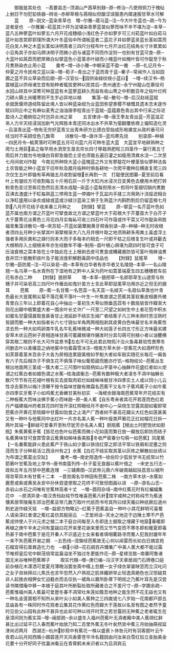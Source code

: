 <!-- { "loadSidebar": true } -->
　　御服是其处也　─髙要县志─顶湖山产茜草别録─原─修治─凡使用铜刀于槐砧上剉日干勿犯铅铁器─辨讹─赤柳草根与茜相似但酸涩误服患内瘴速服甘草水可解
　　蓝
　　原─説文─蓝染青草也　増─尔雅─葴马蓝─注─今大叶冬蓝也─疏─今为淀者是也　─尔雅翼─菘蓝其汁抨为淀堪染青蓼蓝苗似蓼而味不辛不堪为淀─本草─蓝凡五种蓼蓝叶如蓼五六月开花成穗细小浅红色子亦如蓼岁可三刈菘蓝叶如白菘马蓝叶如苦荬即郭璞所谓大叶冬蓝俗中所谓板蓝者二蓝花子并如蓼蓝吴蓝长茎如蒿而花白吴人种之木蓝长茎如决明髙者三四尺分枝布叶七月开淡红花结角长寸许累累如小豆角其子亦如马蹄决明子而微小迥与诸蓝不同而作淀则一也别有甘蓝可食─原─大蓝叶如莴苣而肥厚微白似擘蓝色小蓝茎赤叶緑而小槐蓝叶如槐叶皆可作靛至于秋月煑熟染衣止用小蓝
　　彚考─增─诗小雅─中朝采蓝不盈一襜　─原─礼记月令─仲夏之月令民毋艾蓝以染─増─荀子─青出之于蓝而青于蓝─秦子─常闻作人当如园圃之蓝不异众草染而后朗─原─汉官仪─园供染緑纹绶小蓝曰　─増─续汉书─杨震植蓝以供母诸生尝有助种者辄拔更种以拒其后─贵州通志─永宁州靛山在慕役司水回山转其中深箐可种蓝蓝有木蓝蓼蓝耕久而益有收山箐之中积数百年之枯叶烂柯刀耕火耨土尚暖寒则不生岁必异地以植
　　集藻─赋─散句─増─后汉赵岐蓝赋　余就医偃师道经陈留此境人皆以种蓝染绀为业蓝田弥望黍稷不植慨其遗本念末遂作赋曰同丘中之有麻似麦秀之油油唐李程青出于蓝赋─蓝蕴嘉色青出其中行采之际讵盈诗人之襜俯拾之时岂异炎洲之翠
　　五言律诗─増─唐王季友青出蓝─芳蓝滋疋帛人力半天经浸润加新气光辉胜本青还同冰出水不共草为萤翻覆依襟上偏知造化灵　─吕温青出蓝─物有无穷好蓝青又出青朱研方比德白受始成形袍袭宜从政衿垂可问经当时不采撷佳色几飘零
　　诗散句─増─唐许浑─蓝坞寒先烧
　　别录原─种植─四民月令─榆荚落时可种蓝五月可刈蓝六月可种冬蓝大蓝　大蓝宜平地耕熟种之爬匀土用荻盖之每早用水洒至生苗去帘长四寸移栽熟肥畦三四茎作一窠行离五寸雨后并力栽勿令地燥白背即急锄恐土坚也须锄五遍日灌之如瘦用清粪水浇一二次至七月间收刈作靛　今南北所种除大蓝小蓝槐蓝之外又有蓼靛花叶梗茎皆似蓼种法各土农皆能之种小蓝宜于旧年秋及腊月临种时俱各耕地一次爬平撒种后横直复爬三四次仅生五叶即锄有草再锄五月收割留根长再割一次　打靛便民图纂─夏至前后看叶上有皱纹方可收割每五十斤用石灰一斤于大缸内水浸次日变黄色去梗用木杷打转粉青色变过至紫花色然后去清水成靛─染蓝小蓝每担用水一担将叶茎细切锅内煑数百沸去渣盛汁于缸每熟蓝三停用生蓝一停摘叶于瓦盆内手揉三次用熟汁浇挼滤相合以净缸盛用以染衣或緑或蓝或沙緑沙蓝染工俱于生熟蓝汁内斟酌割后仍留蓝根七月割八月开花结子收来春三月种之
　　【附録】擘蓝
　　原─擘蓝一名芥蓝叶色如蓝芥属也南方谓之芥蓝叶可擘食故北方谓之擘蓝叶大于菘根大于芥薹苗大于白芥子大于蔓菁花淡黄色三月花四月实每畆可收三四石叶可作葅或作干菜又可作靛染帛胜福青集藻诗散句─増─宋苏轼─芥蓝如菌蕈腕黄牙颊香别录─原─种植─种无时收根者须四五月种少长擘其叶渐擘根渐大八九月并根叶取之地须熟耕多用粪土喜虚浮土强者多用灰粪和之疎行则本大而子多每本约相去一尺即干枯之后根复生叶或并斸去大根稍存入土细根来年亦生经数年不壊─制用─苗叶根心俱堪为蔬四时皆可食子可压油食根之菜本皆在土中独此在土上根剥去皮可煑食或糟藏酱防皆可茎叶用麻油煑食并饮汁能散积痰叶及子能消食积解麪毒蔬中佳品也
　　【附録】鼠尾草
　　增─尔雅─葝防尾─注─可以染皂─疏─本草有白华者有赤华者又名陵翘─本草─一名山陵翘一名乌草一名水青所在下湿地有之黔中人采为药叶如蒿茎端夏生四五穗穗若车前花有赤白二种
　　【附録】狼把草
　　増─本草─狼把草一名郎耶草生山道旁与秋穗子并可染皂高三四尺叶作雁齿如鬼针苗方士言此草即鼠尾草功用亦近之但无的据耳
　　芭蕉
　　原─蕉一名甘蕉一名芭苴一名天苴一名緑天一名扇仙草类也叶青色最长大首尾稍尖菊不落花蕉不落叶一叶生一叶焦故谓之芭蕉其茎软重皮相裹外微青里白三年以上即着花自心中抽出一茎初生大萼似倒垂菡蓞有十数层层皆作瓣渐大则花出瓣中极繁盛大者一围余叶长丈许广一尺至二尺望之如树生中土者花苞中积水如蜜名甘露侵晨取食甚香甘止渇延龄不结实生闽广者结蕉子凡三种未熟时苦涩熟时皆甜而脆一种大如指者长六七寸锐似羊角两两相抱剥其皮黄白色味最甘名羊角蕉性凉去热一种大如鸡卵类牛乳名牛乳蕉味微减一种大如莲子长四五寸形正方味最劣建安草木状云芭树子房相连味甘美可蜜藏根堪作脯发时分其勾萌可别植小者以油簪横穿其根二眼则不长大可作盆景书左右不可无此君此物捣汁治火鱼毒甚验性畏寒冬间删去叶以柔穰苴之纳地窖中勿着霜雪冰冻─增南方草木状─甘蕉花大如酒杯形色如芙蓉着茎末百余子大各为房相连累甜美根如芋魁大者如车毂实随花长每花一阖各有六子先后相次子不俱生花不俱落子味似葡萄甜而脆亦疗饥─格物縂论─芭蕉丛生根出地面两三茎成一簇大者二三尺围叶如扇柄如山芋茎中心抽榦作花盛红者如火炬谓之红蕉白者如蜡色谓之水蕉─桂海虞衡志─芭蕉有数种极大者凌冬不凋中抽榦长数尺节节有花花褪叶根有实去皮取肉软烂如緑柹味极甘冷四季实土人或以饲小儿云性凉去客热以梅汁渍曝干按令扁味甘酸有微霜名芭蕉干又名牛子蕉鸡蕉子小如牛蕉亦四季实牙蕉子小如鸡蕉尤香嫩甘美秋初实　─海槎余録海南芭蕉常年开花结实有二种板蕉大而味淡佛手蕉小而味甜─原─美人蕉【自东粤来者其花开若莲而色红若丹产福建福州府者其花四时皆开深红照眼经月不谢中心一朶晓生甘露其甜如蜜即常芭蕉亦开黄花至晓瓣中甘露如饴食之止渇产广西者树不甚高花瓣尖大红色如莲甚美又有一种叶与他蕉同中出红叶一片亦名美人蕉一种叶瘦类芦箬花正红如榴花日拆一两叶其端一鲜緑可爱春开至秋尽犹芳亦名美人蕉】胆瓶蕉【根出土时肥饱状如胆瓶】朱蕉黄蕉牙蕉【皆花也色叶似芭蕉而微小花如莲而繁日放一瓣放后即防而结子名蕉黄味甘可食霏雪录云蕉黄如柹味香美胜冬收严密春分勾萌一如芭蕉】凤尾蕉【一名番蕉能辟火患此蕉产于铁山如少萎以铁烧红穿之即活平常以铁屑和泥壅之则茂而生子分种易活江西涂州有之】水蕉【白花不结实取其茎以灰练之解散如丝绩以为布谓之蕉葛出交趾】
　　彚考─増─南史隠逸传─徐伯珍少孤贫学书无纸常以竹箭箬叶甘蕉及地上学书─唐书南蛮列传─扑子蛮无食器以蕉叶借之　─宋史五行志─政和五年五月禁中芭蕉连理　─三辅黄图─汉武帝元鼎六年破南越起扶荔宫以植所得竒草异木有甘蕉十二本　─晋宫阁名华林园有芭蕉二株　─南方草木状─水蕉如鹿葱或紫或黄吴永安中孙休尝遣使取之花终不可致但图画以进　─原─游名山志─赤岩山水石之间唯有甘蕉林高者十丈　─増─酉阳杂俎─南中红蕉花时有红蝙蝠集花中　─原清异录─南汉贵珰赵纯节性唯喜芭蕉凡轩馆宇咸种之时称纯节为蕉迷懐素居零陵庵东郊治芭蕉亘带几数万取叶代纸而书号其所曰绿天庵曰种纸厥后道州刺史追作緑天铭　─増─益部方物略记─红蕉于芭蕉盖自一种叶小其花鲜明可喜蜀人语染深红者谓之蕉红盖仿其殷丽云　─玊堂闲话─天水之地迩于边陲土寒不产芭蕉戎帅使人于兴元求之植二本于庭台间每至入冬即连土掘取之埋藏于地窟春暖即再植之庚午辛未之间有童謡曰花开来里花谢来里而又节气变而不寒冬即和暖夏即毒热甚于南中芭蕉于是花开秦人不识逺近士女来看者填咽衢路寻而蜀人犯我封疆年年一来不失芭蕉开谢之期　─五色线─涅槃经芭蕉故无心何以闻雷而长如白日摘宜苑石榴宜得石膏粪造化力也　─枫小牍─花石纲百卉臻集广中美人蕉大都不能过霜节唯郑皇后宅中鲜茂倍常盆盎溢坐不独过冬更能作花─原─星槎览胜─南番阿鲁诸国无米谷唯种芭蕉椰子
　　取实代粮─増─庚巳编─冯汉字天章居阊门石牌巷口庭前杂植花木潇洒可爱夏月薄晩浴罢坐斋中榻上忽覩一女子绿衣翠裳映窓而立汉叱问之女子敛袂拜曰儿焦氏也言毕忽然入户熟视之肌体纎妍举止轻逸真絶色也汉惊疑其非人起挽衣相狎女忙迫截衣而去仅执一裙角以置所卧蓆下明视之乃蕉叶耳先是汉尝读书隣僧庵中移一本植于庭其叶所断裂处取所藏者合之不差尺寸─原─学圃余疏─芭蕉惟福州美人蕉最可爱歴冬春不凋常吐朱莲如簇吾地种之能生然不花无益也又有一种名金莲寳相不知所从来叶尖小如美人蕉种之三四嵗或七八岁始一花南都戸部五显庙各有一株同时作花观者云集其花作黄红色而瓣大于莲故以名至有图之者然予童时见伯父山园有此种不甚异也此却可种以待开时赏之若甘露则无种蕉之老者辄生在泉漳间则为蕉实耳─增─闽部疏─余以盛冬入福州芭蕉叶无凋者廨中美人蕉缬红鲜甚比出过延平已入春而蕉叶始放乃知二百里外蕉无冬叶矣然吴中蕉三月始抽萌视延津尚迟两月　西湖志─杭州妙观中有蕉花一株以盛衰卜休咎元时有羽客题叶云午夜君山玩月囘西隣小圃碧莲开天风香雾苍华冷名籍因由问汝来白雪红铅立圣胎美金花要十分开好同子徃瀛洲看云在青霄鹤未来识者以为吕洞宾云
